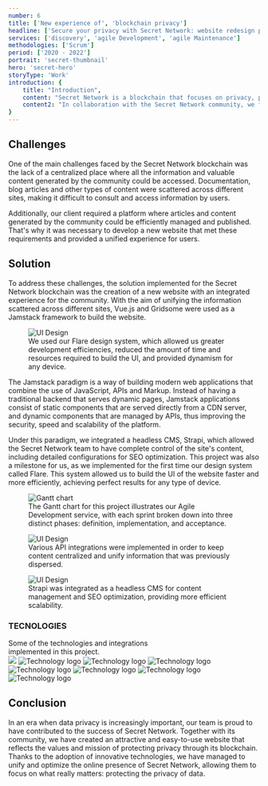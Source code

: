 ```yaml
---
number: 6
title: ['New experience of', 'blockchain privacy']
headline: ['Secure your privacy with Secret Network: website redesign powered', 'by Jamstack and the debut of our Flare design system.']
services: ['discovery', 'agile Development', 'agile Maintenance']
methodologies: ['Scrum']
period: ['2020 - 2022']
portrait: 'secret-thumbnail'
hero: 'secret-hero'
storyType: 'Work'
introduction: {
    title: "Introduction",
    content: "Secret Network is a blockchain that focuses on privacy, providing users with the ability to keep their data under control.",
    content2: "In collaboration with the Secret Network community, we face the challenge of creating a new brand and website that reflects the values and principles that the organization defends, giving users complete control over the experience they want to have when using Secret Network."
}
---
```


<div>
    <h2>Challenges</h2>
    <p>One of the main challenges faced by the Secret Network blockchain was the lack of a centralized place where all the information and valuable content generated by the community could be accessed. Documentation, blog articles and other types of content were scattered across different sites, making it difficult to consult and access information by users.</p>
    <p>Additionally, our client required a platform where articles and content generated by the community could be efficiently managed and published. That's why it was necessary to develop a new website that met these requirements and provided a unified experience for users.</p>
</div>
<div>
    <h2>Solution</h2>
    <p>To address these challenges, the solution implemented for the Secret Network blockchain was the creation of a new website with an integrated experience for the community. With the aim of unifying the information scattered across different sites, Vue.js and Gridsome were used as a Jamstack framework to build the website.</p>
</div>
<div>
    <figure>
        <img loading="lazy" src="/work/secret-figure1.jpg" alt="UI Design"/>
        <figcaption class="story_story__mainContent__caption__IQRnS">We used our Flare design system, which allowed us greater development efficiencies, reduced the amount of time and resources required to build the UI, and provided dynamism for any device.</figcaption>
    </figure>    
</div>
<div>
    <p>The Jamstack paradigm is a way of building modern web applications that combine the use of JavaScript, APIs and Markup. Instead of having a traditional backend that serves dynamic pages, Jamstack applications consist of static components that are served directly from a CDN server, and dynamic components that are managed by APIs, thus improving the security, speed and scalability of the platform.</p>
    <p>Under this paradigm, we integrated a headless CMS, Strapi, which allowed the Secret Network team to have complete control of the site's content, including detailed configurations for SEO optimization. This project was also a milestone for us, as we implemented for the first time our design system called Flare. This system allowed us to build the UI of the website faster and more efficiently, achieving perfect results for any type of device.</p>
</div>
<div class="story_story__mainContent__gantt__TErEp">
    <figure>
        <img loading="lazy" src="/work/project-chart-en--double.svg" alt="Gantt chart"/>
        <figcaption class="story_story__mainContent__caption__IQRnS">The Gantt chart for this project illustrates our Agile Development service, with each sprint broken down into three distinct phases: definition, implementation, and acceptance.</figcaption>
    </figure>
</div>
<div>
    <figure>
        <img loading="lazy" src="/work/secret-figure2.jpg" alt="UI Design"/>
        <figcaption class="story_story__mainContent__caption__IQRnS">Various API integrations were implemented in order to keep content centralized and unify information that was previously dispersed.</figcaption>
    </figure>    
</div>
<div>
    <figure>
        <img loading="lazy" src="/work/secret-figure3.jpg" alt="UI Design"/>
        <figcaption class="story_story__mainContent__caption__IQRnS">Strapi was integrated as a headless CMS for content management and SEO optimization, providing more efficient scalability.</figcaption>
    </figure>    
</div>
<div class="story_story__mainContent__technologies__v5XXm">
    <div>
        <h3>TECNOLOGIES</h3>
        <span>Some of the technologies and integrations<br/>implemented in this project.</span>
    </div>   
    <div class="story_story__mainContent__technologies__images__6NSg5">
        <div>
        <img loading="lazy" src="/technologies/html.svg"/>
            <img loading="lazy" src="/technologies/css.svg" alt="Technology logo"/>
            <img loading="lazy" src="/technologies/javascript.svg" alt="Technology logo"/>
            <img loading="lazy" src="/technologies/typescript.svg" alt="Technology logo"/>
        </div>
        <div>
            <img loading="lazy" src="/technologies/vue.svg" alt="Technology logo"/>
            <img loading="lazy" src="/technologies/gridsom.svg" alt="Technology logo"/>
            <img loading="lazy" src="/technologies/github.svg" alt="Technology logo"/>
            <img loading="lazy" src="/technologies/strapi.svg" class="story_story__mainContent__technologies__images__large__KxVD1" alt="Technology logo"/>
        </div>
    </div>     
</div>
<div>
    <h2>Conclusion</h2>
    <p>In an era when data privacy is increasingly important, our team is proud to have contributed to the success of Secret Network. Together with its community, we have created an attractive and easy-to-use website that reflects the values and mission of protecting privacy through its blockchain. Thanks to the adoption of innovative technologies, we have managed to unify and optimize the online presence of Secret Network, allowing them to focus on what really matters: protecting the privacy of data.</p>
</div>